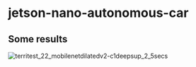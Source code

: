 # jetson-nano-autonomous-car
## Some results

![territest_22_mobilenetdilatedv2-c1deepsup_2_5secs](https://user-images.githubusercontent.com/29488113/71564560-9b0c0900-2a57-11ea-9d65-6714fe532121.jpeg)
